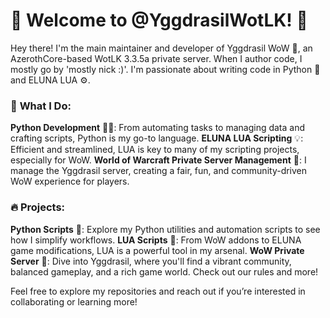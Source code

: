 # 🌟 Welcome to @YggdrasilWotLK! 🌟

Hey there! I'm the main maintainer and developer of Yggdrasil WoW 🌳, an AzerothCore-based WotLK 3.3.5a private server. When I author code, I mostly go by 'mostly nick :)'. I'm passionate about writing code in Python 🐍 and ELUNA LUA ⚙️.

### 🚀 **What I Do:**

**Python Development** 🧑‍💻: From automating tasks to managing data and crafting scripts, Python is my go-to language.
**ELUNA LUA Scripting** 💡: Efficient and streamlined, LUA is key to many of my scripting projects, especially for WoW.
**World of Warcraft Private Server Management** 🏰: I manage the Yggdrasil server, creating a fair, fun, and community-driven WoW experience for players.
### 🔥 **Projects:**

**Python Scripts** 📜: Explore my Python utilities and automation scripts to see how I simplify workflows.
**LUA Scripts** 🔧: From WoW addons to ELUNA game modifications, LUA is a powerful tool in my arsenal.
**WoW Private Server** 🐉: Dive into Yggdrasil, where you'll find a vibrant community, balanced gameplay, and a rich game world. Check out our rules and more!

Feel free to explore my repositories and reach out if you’re interested in collaborating or learning more! 
